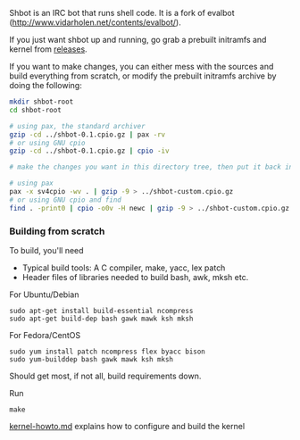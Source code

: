 Shbot is an IRC bot that runs shell code. It is a fork of evalbot
(http://www.vidarholen.net/contents/evalbot/).

If you just want shbot up and running, go grab a prebuilt initramfs and kernel from [releases](https://github.com/geirha/shbot-initramfs/releases).

If you want to make changes, you can either mess with the sources and build everything from scratch, or modify the prebuilt initramfs archive by doing the following:

```bash
mkdir shbot-root
cd shbot-root

# using pax, the standard archiver
gzip -cd ../shbot-0.1.cpio.gz | pax -rv
# or using GNU cpio
gzip -cd ../shbot-0.1.cpio.gz | cpio -iv

# make the changes you want in this directory tree, then put it back into a gziped cpio archive:

# using pax
pax -x sv4cpio -wv . | gzip -9 > ../shbot-custom.cpio.gz
# or using GNU cpio and find
find . -print0 | cpio -o0v -H newc | gzip -9 > ../shbot-custom.cpio.gz
```

### Building from scratch

To build, you'll need

- Typical build tools: A C compiler, make, yacc, lex patch
- Header files of libraries needed to build bash, awk, mksh etc.

For Ubuntu/Debian

```
sudo apt-get install build-essential ncompress
sudo apt-get build-dep bash gawk mawk ksh mksh
```

For Fedora/CentOS

```
sudo yum install patch ncompress flex byacc bison
sudo yum-builddep bash gawk mawk ksh mksh
```

Should get most, if not all, build requirements down.

Run 
```
make
```

[kernel-howto.md](kernel-howto.md) explains how to configure and build the kernel

